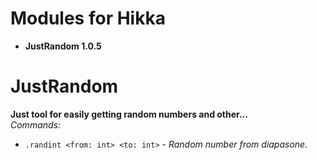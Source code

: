 # Modules for Hikka
<ul>
<li><b>JustRandom 1.0.5</b></li>
</ul>

# JustRandom
<b>Just tool for easily getting random numbers and other...</b><br />
<i>Commands:</i>
<ul>
<li><code>.randint &lt;from: int&gt; &lt;to: int&gt;</code> - <i>Random number from diapasone.</i></li>
</ul>
